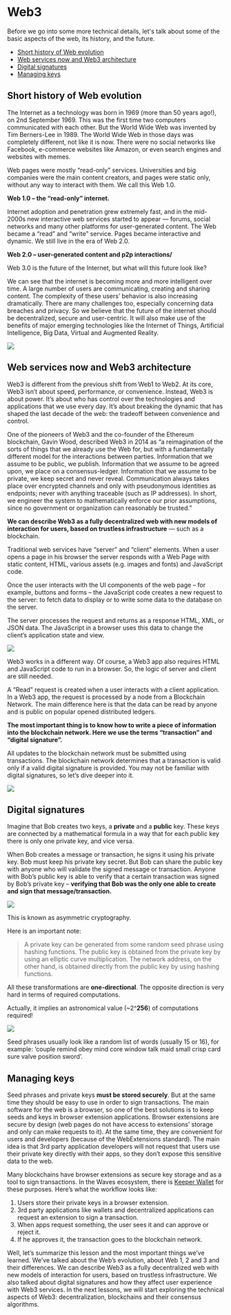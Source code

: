 # Web3

Before we go into some more technical details, let's talk about some of the basic aspects of the web, its history, and the future.

- [Short history of Web evolution](#short-history-of-web-evolution)
- [Web services now and Web3 architecture](#web-services-now-and-web3-architecture)
- [Digital signatures](#digital-signatures)
- [Managing keys](#managing-keys)

## Short history of Web evolution

The Internet as a technology was born in 1969 (more than 50 years ago!), on 2nd September 1969. This was the first time two computers communicated with each other. But the World Wide Web was invented by Tim Berners-Lee in 1989. The World Wide Web in those days was completely different, not like it is now. There were no social networks like Facebook, e-commerce websites like Amazon, or even search engines and websites with memes.

Web pages were mostly “read-only” services. Universities and big companies were the main content creators, and pages were static only, without any way to interact with them. We call this Web 1.0.
 
**Web 1.0 – the “read-only” internet.**

Internet adoption and penetration grew extremely fast, and in the mid-2000s new interactive web services started to appear — forums, social networks and many other platforms for user-generated content. The Web became a “read” and “write” service. Pages became interactive and dynamic. We still live in the era of Web 2.0.

**Web 2.0 – user-generated content and p2p interactions/**

Web 3.0 is the future of the Internet, but what will this future look like?

We can see that the internet is becoming more and more intelligent over time. A large number of users are communicating, creating and sharing content. The complexity of these users’ behavior is also increasing dramatically. There are many challenges too, especially concerning data breaches and privacy. So we believe that the future of the internet should be decentralized, secure and user-centric. It will also make use of the benefits of major emerging technologies like the Internet of Things, Artificial Intelligence, Big Data, Virtual and Augmented Reality.

![](./_static/web3.png)


## Web services now and Web3 architecture

Web3 is different from the previous shift from Web1 to Web2. At its core, Web3 isn’t about speed, performance, or convenience. Instead, Web3 is about power. It’s about who has control over the technologies and applications that we use every day. It’s about breaking the dynamic that has shaped the last decade of the web: the tradeoff between convenience and control.

One of the pioneers of Web3 and the co-founder of the Ethereum blockchain, Gavin Wood, described Web3 in 2014 as “a reimagination of the sorts of things that we already use the Web for, but with a fundamentally different model for the interactions between parties. Information that we assume to be public, we publish. Information that we assume to be agreed upon, we place on a consensus-ledger. Information that we assume to be private, we keep secret and never reveal. Communication always takes place over encrypted channels and only with pseudonymous identities as endpoints; never with anything traceable (such as IP addresses). In short, we engineer the system to mathematically enforce our prior assumptions, since no government or organization can reasonably be trusted.”

**We can describe Web3 as a fully decentralized web with new models of interaction for users, based on trustless infrastructure** — such as a blockchain.

Traditional web services have “server” and “client” elements. When a user opens a page in his browser the server responds with a Web Page with static content, HTML, various assets (e.g. images and fonts) and JavaScript code.

Once the user interacts with the UI components of the web page – for example, buttons and forms – the JavaScript code creates a new request to the server: to fetch data to display or to write some data to the database on the server.

The server processes the request and returns as a response HTML, XML, or JSON data. The JavaScript in a browser uses this data to change the client’s application state and view.

![](./_static/web3-2.png)

Web3 works in a different way. Of course, a Web3 app also requires HTML and JavaScript code to run in a browser. So, the logic of server and client are still needed.

A “Read” request is created when a user interacts with a client application. In a Web3 app, the request is processed by a node from a Blockchain Network. The main difference here is that the data can be read by anyone and is public on popular opened distributed ledgers.

**The most important thing is to know how to write a piece of information into the blockchain network. Here we use the terms “transaction” and “digital signature”.**

All updates to the blockchain network must be submitted using transactions. The blockchain network determines that a transaction is valid only if a valid digital signature is provided. You may not be familiar with digital signatures, so let’s dive deeper into it.

![](./_static/web3-3.png)

## Digital signatures

Imagine that Bob creates two keys, a **private** and a **public** key. These keys are connected by a mathematical formula in a way that for each public key there is only one private key, and vice versa.

When Bob creates a message or transaction, he signs it using his private key. Bob must keep his private key secret. But Bob can share the public key with anyone who will validate the signed message or transaction. Anyone with Bob’s public key is able to verify that a certain transaction was signed by Bob’s private key – **verifying that Bob was the only one able to create and sign that message/transaction.**

![](./_static/keys.png)

This is known as asymmetric cryptography.

Here is an important note:

> A private key can be generated from some random seed phrase using hashing functions. The public key is obtained from the private key by using an elliptic curve multiplication. The network address, on the other hand, is obtained directly from the public key by using hashing functions.

All these transformations are **one-directional**. The opposite direction is very hard in terms of required computations.

Actually, it implies an astronomical value (~2^**256**) of computations required!

![](./_static/curve.png)

Seed phrases usually look like a random list of words (usually 15 or 16), for example: ‘couple remind obey mind core window talk maid small crisp card sure valve position sword’.

## Managing keys

Seed phrases and private keys **must be stored securely**. But at the same time they should be easy to use in order to sign transactions. The main software for the web is a browser, so one of the best solutions is to keep seeds and keys in browser extension applications. Browser extensions are secure by design (web pages do not have access to extensions’ storage and only can make requests to it). At the same time, they are convenient for users and developers (because of the WebExtensions standard). The main idea is that 3rd party application developers will not request that users use their private key directly with their apps, so they don’t expose this sensitive data to the web.

Many blockchains have browser extensions as secure key storage and as a tool to sign transactions. In the Waves ecosystem, there is [Keeper Wallet](https://keeper-wallet.app/#get-keeper) for these purposes. Here’s what the workflow looks like: 

1. Users store their private keys in a browser extension.
2. 3rd party applications like wallets and decentralized applications can request an extension to sign a transaction.
3. When apps request something, the user sees it and can approve or reject it.
4. If he approves it, the transaction goes to the blockchain network.

Well, let’s summarize this lesson and the most important things we’ve learned. We’ve talked about the Web’s evolution, about Web 1, 2 and 3 and their differences. We can describe Web3 as a fully decentralized web with new models of interaction for users, based on trustless infrastructure. We also talked about digital signatures and how they affect user experience with Web3 services. In the next lessons, we will start exploring the technical aspects of Web3: decentralization, blockchains and their consensus algorithms.
